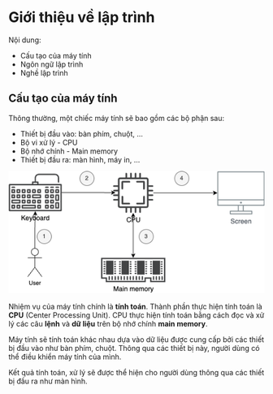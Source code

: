 # Giới thiệu về lập trình

Nội dung:
- Cấu tạo của máy tính
- Ngôn ngữ lập trình
- Nghề lập trình

## Cấu tạo của máy tính

Thông thường, một chiếc máy tính sẽ bao gồm các bộ phận sau:
- Thiết bị đầu vào: bàn phím, chuột, ...
- Bộ vi xử lý - CPU
- Bộ nhớ chính - Main memory
- Thiết bị đầu ra: màn hình, máy in, ...

![computer structure](computer_structure.png)

Nhiệm vụ của máy tính chính là **tính toán**. Thành phần thực hiện tính toán là **CPU** (Center Processing Unit). CPU thực hiện tính toán bằng cách đọc và xử lý các câu **lệnh** và **dữ liệu** trên bộ nhớ chính **main memory**.

Máy tính sẽ tính toán khác nhau dựa vào dữ liệu được cung cấp bởi các thiết bị đầu vào như bàn phím, chuột. Thông qua các thiết bị này, người dùng có thể điều khiển máy tính của mình.

Kết quả tính toán, xử lý sẽ được thể hiện cho người dùng thông qua các thiết bị đầu ra như màn hình.